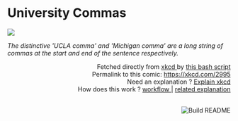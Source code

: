 # <b>University Commas</b>

[![](https://imgs.xkcd.com/comics/university_commas.png)](https://xkcd.com/2995)

<i>The distinctive &#39;UCLA comma&#39; and &#39;Michigan comma&#39; are a long string of commas at the start and end of the sentence respectively.</i>

<div align="right">
  Fetched directly from
  <a href="https://xkcd.com">
    xkcd
  </a>
  by
  <a href="https://github.com/Vanille-N/Vanille-N/blob/master/fetch">
    this bash script
  </a>
</div>
<div align="right">
  Permalink to this comic:
  <a href="https://xkcd.com/2995">
    https://xkcd.com/2995
  </a>
</div>
<div align="right">
  Need an explanation ?
  <a href="https://www.explainxkcd.com/wiki/index.php/2995">
    Explain xkcd
  </a>
</div>
<div align="right">
  How does this work ?
  <a href="https://github.com/Vanille-N/Vanille-N/blob/master/.github/workflows/build.yml">
    workflow
  </a>
  |
  <a href="https://simonwillison.net/2020/Jul/10/self-updating-profile-readme/">
    related explanation
  </a>
</div><br>

<a href="https://github.com/Vanille-N/Vanille-N/actions"><img src="https://github.com/Vanille-N/Vanille-N/workflows/Build%20README/badge.svg" align="right" alt="Build README"></a>
